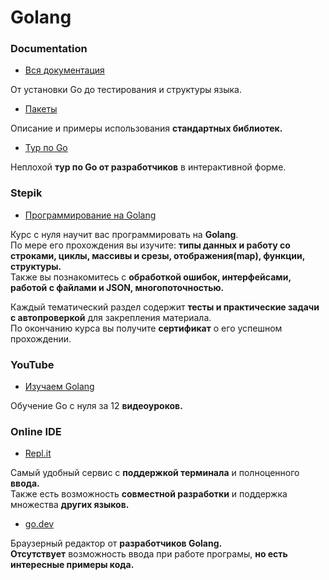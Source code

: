 # Golang

### Documentation <a name="docs"></a>
+ [Вся документация](https://go.dev/doc/)

От установки Go до тестирования и структуры языка.

+ [Пакеты](https://pkg.go.dev/std)

Описание и примеры использования **стандартных библиотек.**

+ [Тур по Go](https://go.dev/tour/list)

Неплохой **тур по Go от разработчиков** в интерактивной форме.

### Stepik <a name="stepik"></a>
+ [Программирование на Golang](https://stepik.org/course/54403/)

Курс с нуля научит вас программировать на **Golang**.  
По мере его прохождения вы изучите: **типы данных и работу со строками, циклы, массивы и срезы, отображения(map), функции, структуры.**  
Также вы познакомитесь с **обработкой ошибок, интерфейсами, работой с файлами и JSON, многопоточностью.**

Каждый тематический раздел содержит **тесты и практические задачи с автопроверкой** для закрепления материала.  
По окончанию курса вы получите **сертификат** о его успешном прохождении.

### YouTube <a name="youtube"></a>
+ [Изучаем Golang](https://youtube.com/playlist?list=PLc2Vkg57qmuRNHp6NNvYRVgg3OP-b5E_v)

Обучение Go с нуля за 12 **видеоуроков.**

### Online IDE <a name="online-ide"></a>
+ [Repl.it](https://repl.it/)

Самый удобный сервис с **поддержкой терминала** и полноценного **ввода.**  
Также есть возможность **совместной разработки** и поддержка множества **других языков.**

+ [go.dev](https://go.dev/play/)

Браузерный редактор от **разработчиков Golang.**  
**Отсутствует** возможность ввода при работе програмы, **но есть интересные примеры кода.**
